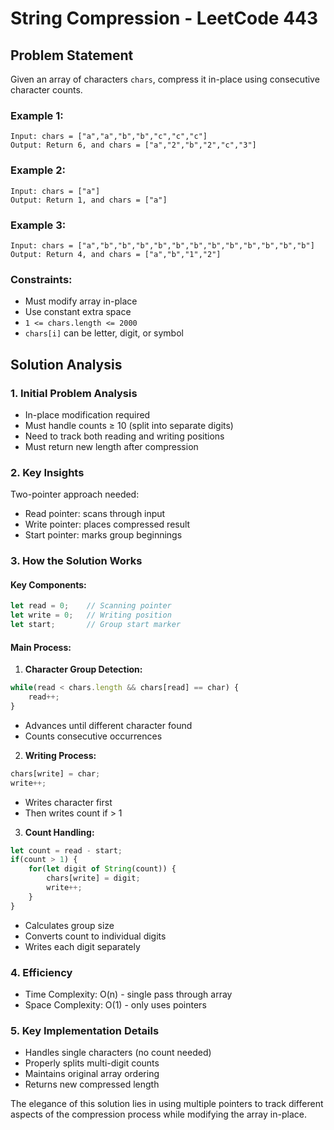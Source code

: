 # **String Compression - LeetCode 443**
## **Problem Statement**
Given an array of characters `chars`, compress it in-place using consecutive character counts.

### **Example 1:**
```
Input: chars = ["a","a","b","b","c","c","c"]
Output: Return 6, and chars = ["a","2","b","2","c","3"]
```

### **Example 2:**
```
Input: chars = ["a"]
Output: Return 1, and chars = ["a"]
```

### **Example 3:**
```
Input: chars = ["a","b","b","b","b","b","b","b","b","b","b","b","b"]
Output: Return 4, and chars = ["a","b","1","2"]
```

### **Constraints:**
* Must modify array in-place
* Use constant extra space
* `1 <= chars.length <= 2000`
* `chars[i]` can be letter, digit, or symbol

## **Solution Analysis**

### **1. Initial Problem Analysis**
- In-place modification required
- Must handle counts ≥ 10 (split into separate digits)
- Need to track both reading and writing positions
- Must return new length after compression

### **2. Key Insights**
Two-pointer approach needed:
- Read pointer: scans through input
- Write pointer: places compressed result
- Start pointer: marks group beginnings

### **3. How the Solution Works**

#### **Key Components:**
```javascript
let read = 0;    // Scanning pointer
let write = 0;   // Writing position
let start;       // Group start marker
```

#### **Main Process:**
1. **Character Group Detection:**
```javascript
while(read < chars.length && chars[read] == char) {
    read++;
}
```
- Advances until different character found
- Counts consecutive occurrences

2. **Writing Process:**
```javascript
chars[write] = char;
write++;
```
- Writes character first
- Then writes count if > 1

3. **Count Handling:**
```javascript
let count = read - start;
if(count > 1) {
    for(let digit of String(count)) {
        chars[write] = digit;
        write++;
    }
}
```
- Calculates group size
- Converts count to individual digits
- Writes each digit separately

### **4. Efficiency**
- Time Complexity: O(n) - single pass through array
- Space Complexity: O(1) - only uses pointers

### **5. Key Implementation Details**
- Handles single characters (no count needed)
- Properly splits multi-digit counts
- Maintains original array ordering
- Returns new compressed length

The elegance of this solution lies in using multiple pointers to track different aspects of the compression process while modifying the array in-place.